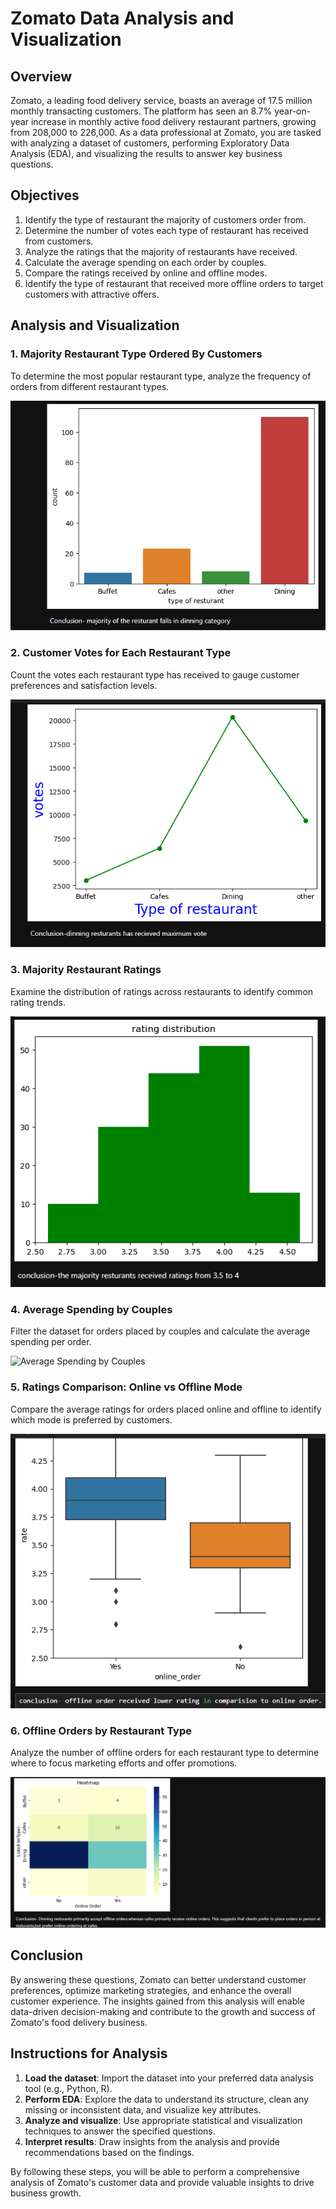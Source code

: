 # Zomato Data Analysis and Visualization

## Overview
Zomato, a leading food delivery service, boasts an average of 17.5 million monthly transacting customers. The platform has seen an 8.7% year-on-year increase in monthly active food delivery restaurant partners, growing from 208,000 to 226,000. As a data professional at Zomato, you are tasked with analyzing a dataset of customers, performing Exploratory Data Analysis (EDA), and visualizing the results to answer key business questions.

## Objectives
1. Identify the type of restaurant the majority of customers order from.
2. Determine the number of votes each type of restaurant has received from customers.
3. Analyze the ratings that the majority of restaurants have received.
4. Calculate the average spending on each order by couples.
5. Compare the ratings received by online and offline modes.
6. Identify the type of restaurant that received more offline orders to target customers with attractive offers.

## Analysis and Visualization

### 1. Majority Restaurant Type Ordered By Customers
To determine the most popular restaurant type, analyze the frequency of orders from different restaurant types.

![Majority Restaurant Type Ordered By Customers](Majority.png)

### 2. Customer Votes for Each Restaurant Type
Count the votes each restaurant type has received to gauge customer preferences and satisfaction levels.

![Customer Votes for Each Restaurant Type](Customer_Votes.png)

### 3. Majority Restaurant Ratings
Examine the distribution of ratings across restaurants to identify common rating trends.

![Majority Restaurant Ratings](Majority_Restaurant.png)

### 4. Average Spending by Couples
Filter the dataset for orders placed by couples and calculate the average spending per order.

![Average Spending by Couples](average_spending_couples.png)

### 5. Ratings Comparison: Online vs Offline Mode
Compare the average ratings for orders placed online and offline to identify which mode is preferred by customers.

![Ratings Comparison: Online vs Offline Mode](Ratings_Comparison.png)

### 6. Offline Orders by Restaurant Type
Analyze the number of offline orders for each restaurant type to determine where to focus marketing efforts and offer promotions.

![Offline Orders by Restaurant Type](Offline_Orders.png)

## Conclusion
By answering these questions, Zomato can better understand customer preferences, optimize marketing strategies, and enhance the overall customer experience. The insights gained from this analysis will enable data-driven decision-making and contribute to the growth and success of Zomato's food delivery business.

## Instructions for Analysis
1. **Load the dataset**: Import the dataset into your preferred data analysis tool (e.g., Python, R).
2. **Perform EDA**: Explore the data to understand its structure, clean any missing or inconsistent data, and visualize key attributes.
3. **Analyze and visualize**: Use appropriate statistical and visualization techniques to answer the specified questions.
4. **Interpret results**: Draw insights from the analysis and provide recommendations based on the findings.

By following these steps, you will be able to perform a comprehensive analysis of Zomato's customer data and provide valuable insights to drive business growth.
